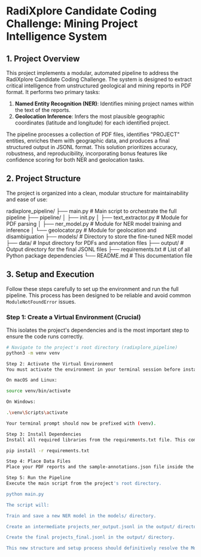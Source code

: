# RadiXplore Candidate Coding Challenge: Mining Project Intelligence System

## 1. Project Overview

This project implements a modular, automated pipeline to address the RadiXplore Candidate Coding Challenge. The system is designed to extract critical intelligence from unstructured geological and mining reports in PDF format. It performs two primary tasks:

1.  **Named Entity Recognition (NER)**: Identifies mining project names within the text of the reports.
2.  **Geolocation Inference**: Infers the most plausible geographic coordinates (latitude and longitude) for each identified project.

The pipeline processes a collection of PDF files, identifies "PROJECT" entities, enriches them with geographic data, and produces a final structured output in JSONL format. This solution prioritizes accuracy, robustness, and reproducibility, incorporating bonus features like confidence scoring for both NER and geolocation tasks.

## 2. Project Structure

The project is organized into a clean, modular structure for maintainability and ease of use:


radixplore_pipeline/
├── main.py                # Main script to orchestrate the full pipeline
├── pipeline/
│   ├── init.py
│   ├── text_extractor.py  # Module for PDF parsing
│   ├── ner_model.py       # Module for NER model training and inference
│   └── geolocator.py      # Module for geolocation and disambiguation
├── models/                  # Directory to store the fine-tuned NER model
├── data/                    # Input directory for PDFs and annotation files
├── output/                  # Output directory for the final JSONL files
├── requirements.txt         # List of all Python package dependencies
└── README.md                # This documentation file


## 3. Setup and Execution

Follow these steps carefully to set up the environment and run the full pipeline. This process has been designed to be reliable and avoid common `ModuleNotFoundError` issues.

### Step 1: Create a Virtual Environment (Crucial)

This isolates the project's dependencies and is the most important step to ensure the code runs correctly.

```bash
# Navigate to the project's root directory (radixplore_pipeline)
python3 -m venv venv

Step 2: Activate the Virtual Environment
You must activate the environment in your terminal session before installing packages or running the script.

On macOS and Linux:

source venv/bin/activate

On Windows:

.\venv\Scripts\activate

Your terminal prompt should now be prefixed with (venv).

Step 3: Install Dependencies
Install all required libraries from the requirements.txt file. This command uses the pip from your newly activated virtual environment.

pip install -r requirements.txt

Step 4: Place Data Files
Place your PDF reports and the sample-annotations.json file inside the data/ directory.

Step 5: Run the Pipeline
Execute the main script from the project's root directory.

python main.py

The script will:

Train and save a new NER model in the models/ directory.

Create an intermediate projects_ner_output.jsonl in the output/ directory.

Create the final projects_final.jsonl in the output/ directory.

This new structure and setup process should definitively resolve the ModuleNotFoundError and make the entire project much easier to run and manage.